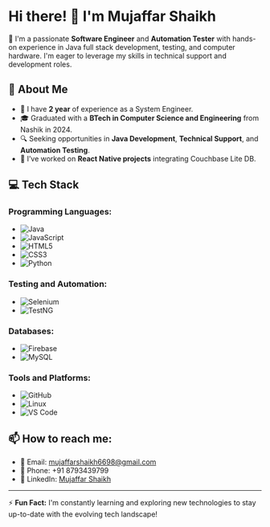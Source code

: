 # Hi there! 👋 I'm Mujaffar Shaikh

🚀 I'm a passionate **Software Engineer** and **Automation Tester** with hands-on experience in Java full stack development, testing, and computer hardware. I'm eager to leverage my skills in technical support and development roles.

## 🌟 About Me
- 🔧 I have **2 year** of experience as a System Engineer.
- 🎓 Graduated with a **BTech in Computer Science and Engineering** from Nashik in 2024.
- 🔍 Seeking opportunities in **Java Development**, **Technical Support**, and **Automation Testing**.
- 💼 I’ve worked on **React Native projects** integrating Couchbase Lite DB.

## 💻 Tech Stack

### Programming Languages:
- ![Java](https://img.shields.io/badge/Java-ED8B00?style=for-the-badge&logo=java&logoColor=white)
- ![JavaScript](https://img.shields.io/badge/JavaScript-F7DF1E?style=for-the-badge&logo=javascript&logoColor=black)
- ![HTML5](https://img.shields.io/badge/HTML5-E34F26?style=for-the-badge&logo=html5&logoColor=white)
- ![CSS3](https://img.shields.io/badge/CSS3-1572B6?style=for-the-badge&logo=css3&logoColor=white)
- ![Python](https://img.shields.io/badge/Python-3776AB?style=for-the-badge&logo=python&logoColor=white)

### Testing and Automation:
- ![Selenium](https://img.shields.io/badge/Selenium-43B02A?style=for-the-badge&logo=selenium&logoColor=white)
- ![TestNG](https://img.shields.io/badge/TestNG-FF5722?style=for-the-badge&logo=java&logoColor=white)

### Databases:
- ![Firebase](https://img.shields.io/badge/Firebase-FFCA28?style=for-the-badge&logo=firebase&logoColor=black)
- ![MySQL](https://img.shields.io/badge/MySQL-4479A1?style=for-the-badge&logo=mysql&logoColor=white)

### Tools and Platforms:
- ![GitHub](https://img.shields.io/badge/GitHub-181717?style=for-the-badge&logo=github&logoColor=white)
- ![Linux](https://img.shields.io/badge/Linux-FCC624?style=for-the-badge&logo=linux&logoColor=black)
- ![VS Code](https://img.shields.io/badge/VS%20Code-0078D4?style=for-the-badge&logo=visual%20studio%20code&logoColor=white)

## 📫 How to reach me:
- 📧 Email: [mujaffarshaikh6698@gmail.com](mailto:mujaffarshaikh6698@gmail.com)
- 📱 Phone: +91 8793439799
- 🔗 LinkedIn: [Mujaffar Shaikh](https://www.linkedin.com/in/mujaffar-shaikh-44a731178/)

---

⚡ **Fun Fact:** I'm constantly learning and exploring new technologies to stay up-to-date with the evolving tech landscape!
